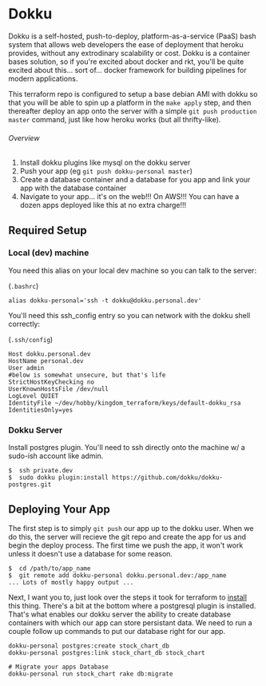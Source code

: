 # Dokku

Dokku is a self-hosted, push-to-deploy, platform-as-a-service (PaaS) bash system that allows web developers the ease of deployment that heroku provides, without any extrodinary scalability or cost.  Dokku is a container bases solution, so if you're excited about docker and rkt, you'll be quite excited about this... sort of... docker framework for building pipelines for modern applications.

This terraform repo is configured to setup a base debian AMI with dokku so that you will be able to spin up a platform in the `make apply` step, and then thereafter deploy an app onto the server with a simple `git push production master` command, just like how heroku works (but all thrifty-like).

###### Overview

1. Install dokku plugins like mysql on the dokku server
1. Push your app (eg `git push dokku-personal master`)
1. Create a database container and a database for you app and link your app with the database container
1. Navigate to your app... it's on the web!!!  On AWS!!!  You can have a dozen apps deployed like this at no extra charge!!!


## Required Setup

### Local (dev) machine
You need this alias on your local dev machine so you can talk to the server:

(`.bashrc`)
```
alias dokku-personal='ssh -t dokku@dokku.personal.dev'
```

You'll need this ssh_config entry so you can network with the dokku shell correctly:

(`.ssh/config`)
```
Host dokku.personal.dev
HostName personal.dev
User admin
#below is somewhat unsecure, but that's life
StrictHostKeyChecking no
UserKnownHostsFile /dev/null
LogLevel QUIET
IdentityFile ~/dev/hobby/kingdom_terraform/keys/default-dokku_rsa
IdentitiesOnly=yes
```

### Dokku Server

Install postgres plugin.  You'll need to ssh directly onto the machine w/ a sudo-ish account like admin.

```
$  ssh private.dev
$  sudo dokku plugin:install https://github.com/dokku/dokku-postgres.git
```


## Deploying Your App

The first step is to simply `git push` our app up to the dokku user.  When we do this, the server will recieve the git repo and create the app for us and begin the deploy process.  The first time we push the app, it won't work unless it doesn't use a database for some reason.

```
$  cd /path/to/app_name
$  git remote add dokku-personal dokku.personal.dev:/app_name
... Lots of mostly happy output ...
```

Next, I want you to, just look over the steps it took for terraform to [install](/personal_site/provision.sh#L7-L19) this thing.  There's a bit at the bottom where a postgresql plugin is installed.  That's what enables our dokku server the ability to create database containers with which our app can store persistant data.  We need to run a couple follow up commands to put our database right for our app.

```
dokku-personal postgres:create stock_chart_db
dokku-personal postgres:link stock_chart_db stock_chart

# Migrate your apps Database
dokku-personal run stock_chart rake db:migrate
```


